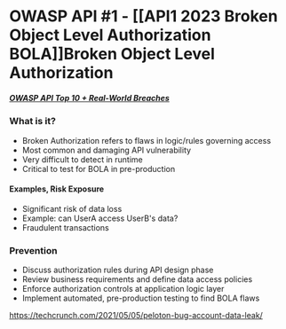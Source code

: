 # OWASP API #1 - [[API1 2023 Broken Object Level Authorization BOLA]]Broken Object Level Authorization
##### [OWASP API Top 10 + Real-World Breaches](https://university.apisec.ai/products/api-security-fundamentals-2025/categories/2157142220)

### What is it?
* Broken Authorization refers to flaws in logic/rules governing access
* Most common and damaging API vulnerability
* Very difficult to detect in runtime
* Critical to test for BOLA in pre-production

#### Examples, Risk Exposure
* Significant risk of data loss
* Example: can UserA access UserB's data?
* Fraudulent transactions
### Prevention
* Discuss authorization rules during API design phase
* Review business requirements and define data access policies
* Enforce authorization controls at application logic layer
* Implement automated, pre-production testing to find BOLA flaws



https://techcrunch.com/2021/05/05/peloton-bug-account-data-leak/